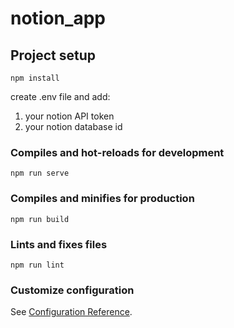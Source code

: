 # notion_app

## Project setup
```
npm install
```
create .env file and add: 
1. your notion API token
1. your notion database id

### Compiles and hot-reloads for development
```
npm run serve
```

### Compiles and minifies for production
```
npm run build
```

### Lints and fixes files
```
npm run lint
```

### Customize configuration
See [Configuration Reference](https://cli.vuejs.org/config/).
